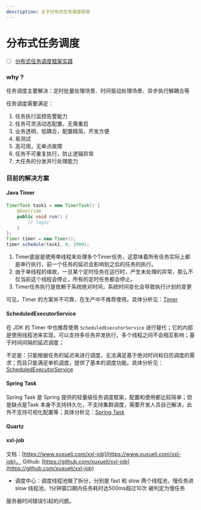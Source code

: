 ```yaml
---
description: 关于分布式任务调度框架
---
```


# 分布式任务调度

* [ ] [分布式任务调度框架实践](https://my.oschina.net/vivotech/blog/3190348#h3_16)

### why ?

任务调度主要解决：定时批量处理场景、时间驱动处理场景、异步执行解耦合等

任务调度需要满足：

1. 任务执行监控告警能力
2. 任务可灵活动态配置，无需重启
3. 业务透明，低耦合，配置精简，开发方便
4. 易测试
5. 高可用，无单点故障
6. 任务不可重复执行，防止逻辑异常
7. 大任务的分发并行处理能力

### 目前的解决方案

#### Java Timer

```java
TimerTask task1 = new TimerTask() {
    @Override
    public void run() {
        // logic
    }
};
Timer timer = new Timer();
timer.schedule(task1, 0, 1000);
```

1. Timer底层是使用单线程来处理多个Timer任务，这意味着所有任务实际上都是串行执行，前一个任务的延迟会影响到之后的任务的执行。
2. 由于单线程的缘故，一旦某个定时任务在运行时，产生未处理的异常，那么不仅当前这个线程会停止，所有的定时任务都会停止。
3. Timer任务执行是依赖于系统绝对时间，系统时间变化会导致执行计划的变更

可见，Timer 的方案并不可靠，在生产中不推荐使用。具体分析见：[Timer](timer.md)

#### ScheduledExecutorService

在 JDK 的 Timer 中也推荐使用 `ScheduledExecutorService` 进行替代；它的内部是使用线程池来实现，可以支持多任务并发执行，多个线程之间不会相互影响；基于时间间隔的延迟调度；

不足是：只能根据任务的延迟来进行调度，无法满足基于绝对时间和日历调度的需求；而且只能满足单机调度，提供了基本的调度功能。具体分析见：[ScheduledExecutorService](scheduledexecutorservice.md)

#### Spring Task

Spring Task 是 Spring 提供的轻量级任务调度框架，配置和使用都比较简单；但是缺点是Task 本身不支持持久化，不支持集群调度，需要开发人员自己解决，此外不支持可视化配置等；具体分析见：[Spring Task](spring-task.md)

#### Quartz



#### xxl-job

文档：[https://www.xuxueli.com/xxl-job](https://www.xuxueli.com/xxl-job)， Github: [https://github.com/xuxueli/xxl-job](https://github.com/xuxueli/xxl-job)

* 调度中心：调度线程池做了拆分，分别是 fast 和 slow 两个线程池，慢任务进 slow 线程池，1分钟窗口期内任务耗时达500ms超过10次 被判定为慢任务

服务器时间错误引起的问题。



